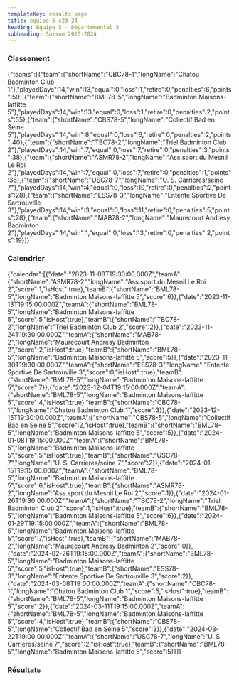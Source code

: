 ```yaml
---
templateKey: results-page
title: equipe-5-s23-24
heading: Équipe 5 - Départemental 3
subheading: Saison 2023-2024
---
```

### Classement

<teamranking>{"teams":[{"team":{"shortName":"CBC78-1","longName":"Chatou Badminton Club 1"},"playedDays":14,"win":13,"equal":0,"loss":1,"retire":0,"penalties":6,"points":59},{"team":{"shortName":"BML78-5","longName":"Badminton Maisons-laffitte 5"},"playedDays":14,"win":13,"equal":0,"loss":1,"retire":0,"penalties":2,"points":55},{"team":{"shortName":"CBS78-5","longName":"Collectif Bad en Seine 5"},"playedDays":14,"win":8,"equal":0,"loss":6,"retire":0,"penalties":2,"points":40},{"team":{"shortName":"TBC78-2","longName":"Triel Badminton Club 2"},"playedDays":14,"win":7,"equal":0,"loss":7,"retire":0,"penalties":3,"points":38},{"team":{"shortName":"ASMR78-2","longName":"Ass.sport.du Mesnil Le Roi 2"},"playedDays":14,"win":7,"equal":0,"loss":7,"retire":0,"penalties":1,"points":36},{"team":{"shortName":"USC78-7","longName":"U. S. Carrieres/seine 7"},"playedDays":14,"win":4,"equal":0,"loss":10,"retire":0,"penalties":2,"points":28},{"team":{"shortName":"ESS78-3","longName":"Entente Sportive De Sartrouville 3"},"playedDays":14,"win":3,"equal":0,"loss":11,"retire":0,"penalties":5,"points":28},{"team":{"shortName":"MAB78-2","longName":"Maurecourt Andresy Badminton 2"},"playedDays":14,"win":1,"equal":0,"loss":13,"retire":0,"penalties":2,"points":19}]}</teamranking>

### Calendrier

<teamcalendar>{"calendar":[{"date":"2023-11-08T19:30:00.000Z","teamA":{"shortName":"ASMR78-2","longName":"Ass.sport.du Mesnil Le Roi 2","score":1,"isHost":true},"teamB":{"shortName":"BML78-5","longName":"Badminton Maisons-laffitte 5","score":6}},{"date":"2023-11-13T19:15:00.000Z","teamA":{"shortName":"BML78-5","longName":"Badminton Maisons-laffitte 5","score":5,"isHost":true},"teamB":{"shortName":"TBC78-2","longName":"Triel Badminton Club 2","score":2}},{"date":"2023-11-24T19:30:00.000Z","teamA":{"shortName":"MAB78-2","longName":"Maurecourt Andresy Badminton 2","score":2,"isHost":true},"teamB":{"shortName":"BML78-5","longName":"Badminton Maisons-laffitte 5","score":5}},{"date":"2023-11-30T19:30:00.000Z","teamA":{"shortName":"ESS78-3","longName":"Entente Sportive De Sartrouville 3","score":0,"isHost":true},"teamB":{"shortName":"BML78-5","longName":"Badminton Maisons-laffitte 5","score":7}},{"date":"2023-12-04T19:15:00.000Z","teamA":{"shortName":"BML78-5","longName":"Badminton Maisons-laffitte 5","score":4,"isHost":true},"teamB":{"shortName":"CBC78-1","longName":"Chatou Badminton Club 1","score":3}},{"date":"2023-12-15T19:30:00.000Z","teamA":{"shortName":"CBS78-5","longName":"Collectif Bad en Seine 5","score":2,"isHost":true},"teamB":{"shortName":"BML78-5","longName":"Badminton Maisons-laffitte 5","score":5}},{"date":"2024-01-08T19:15:00.000Z","teamA":{"shortName":"BML78-5","longName":"Badminton Maisons-laffitte 5","score":5,"isHost":true},"teamB":{"shortName":"USC78-7","longName":"U. S. Carrieres/seine 7","score":2}},{"date":"2024-01-15T19:15:00.000Z","teamA":{"shortName":"BML78-5","longName":"Badminton Maisons-laffitte 5","score":6,"isHost":true},"teamB":{"shortName":"ASMR78-2","longName":"Ass.sport.du Mesnil Le Roi 2","score":1}},{"date":"2024-01-26T19:30:00.000Z","teamA":{"shortName":"TBC78-2","longName":"Triel Badminton Club 2","score":1,"isHost":true},"teamB":{"shortName":"BML78-5","longName":"Badminton Maisons-laffitte 5","score":6}},{"date":"2024-01-29T19:15:00.000Z","teamA":{"shortName":"BML78-5","longName":"Badminton Maisons-laffitte 5","score":7,"isHost":true},"teamB":{"shortName":"MAB78-2","longName":"Maurecourt Andresy Badminton 2","score":0}},{"date":"2024-02-26T19:15:00.000Z","teamA":{"shortName":"BML78-5","longName":"Badminton Maisons-laffitte 5","score":5,"isHost":true},"teamB":{"shortName":"ESS78-3","longName":"Entente Sportive De Sartrouville 3","score":2}},{"date":"2024-03-08T19:00:00.000Z","teamA":{"shortName":"CBC78-1","longName":"Chatou Badminton Club 1","score":5,"isHost":true},"teamB":{"shortName":"BML78-5","longName":"Badminton Maisons-laffitte 5","score":2}},{"date":"2024-03-11T19:15:00.000Z","teamA":{"shortName":"BML78-5","longName":"Badminton Maisons-laffitte 5","score":4,"isHost":true},"teamB":{"shortName":"CBS78-5","longName":"Collectif Bad en Seine 5","score":3}},{"date":"2024-03-22T19:00:00.000Z","teamA":{"shortName":"USC78-7","longName":"U. S. Carrieres/seine 7","score":2,"isHost":true},"teamB":{"shortName":"BML78-5","longName":"Badminton Maisons-laffitte 5","score":5}}]}</teamcalendar>

### Résultats